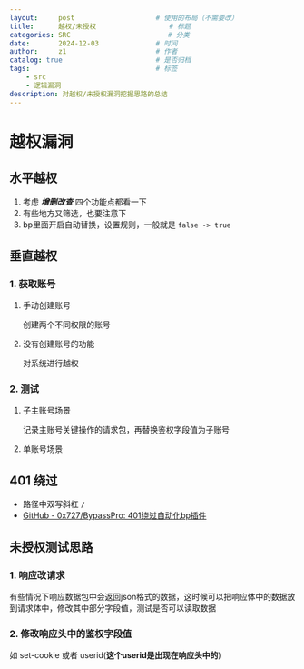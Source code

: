 ```yaml
---
layout:     post   				    # 使用的布局（不需要改）
title:      越权/未授权 				    # 标题 
categories: SRC                        # 分类
date:       2024-12-03 				# 时间
author:     z1 						# 作者
catalog: true 						# 是否归档
tags:								# 标签
    - src
    - 逻辑漏洞
description: 对越权/未授权漏洞挖掘思路的总结
---
```

# 越权漏洞

## 水平越权

1. 考虑 ***增删改查*** 四个功能点都看一下
2. 有些地方又筛选，也要注意下
3. bp里面开启自动替换，设置规则，一般就是 `false -> true`

## 垂直越权

### 1. 获取账号

1. 手动创建账号

   创建两个不同权限的账号

2. 没有创建账号的功能

   对系统进行越权

### 2. 测试

1. 子主账号场景

   记录主账号关键操作的请求包，再替换鉴权字段值为子账号

2. 单账号场景

## 401 绕过

- 路径中双写斜杠 `/` 
- [GitHub - 0x727/BypassPro: 401绕过自动化bp插件](https://github.com/0x727/BypassPro)

## 未授权测试思路

### 1. 响应改请求

有些情况下响应数据包中会返回json格式的数据，这时候可以把响应体中的数据放到请求体中，修改其中部分字段值，测试是否可以读取数据

### 2. 修改响应头中的鉴权字段值

如 set-cookie 或者 userid(**这个userid是出现在响应头中的**)

